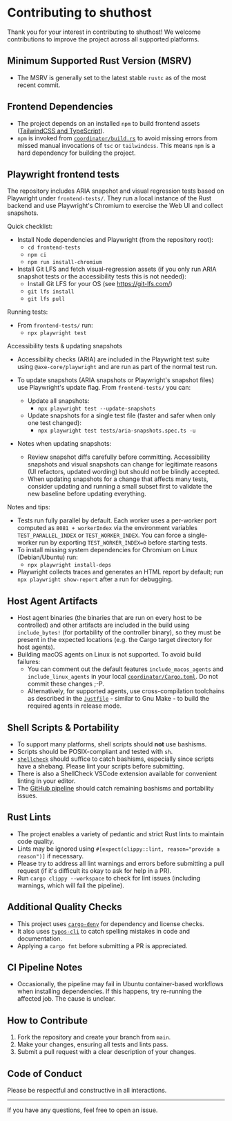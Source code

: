 # Contributing to shuthost

Thank you for your interest in contributing to shuthost! We welcome contributions to improve the project across all supported platforms.

## Minimum Supported Rust Version (MSRV)
- The MSRV is generally set to the latest stable `rustc` as of the most recent commit.

## Frontend Dependencies
- The project depends on an installed `npm` to build frontend assets ([TailwindCSS and TypeScript](../coordinator/assets/package.json)).
- `npm` is invoked from [`coordinator/build.rs`](../coordinator/build.rs) to avoid missing errors from missed manual invocations of `tsc` or `tailwindcss`. This means `npm` is a hard dependency for building the project.

## Playwright frontend tests

The repository includes ARIA snapshot and visual regression tests based on Playwright under `frontend-tests/`. They run a local instance of the Rust backend and use Playwright's Chromium to exercise the Web UI and collect snapshots.

Quick checklist:
- Install Node dependencies and Playwright (from the repository root):
  - `cd frontend-tests`
  - `npm ci`
  - `npm run install-chromium`
 - Install Git LFS and fetch visual-regression assets (if you only run ARIA snapshot tests or the accessibility tests this is not needed):
   - Install Git LFS for your OS (see https://git-lfs.com/)
   - `git lfs install`
   - `git lfs pull`

Running tests:
- From `frontend-tests/` run:
  - `npx playwright test`

Accessibility tests & updating snapshots

- Accessibility checks (ARIA) are included in the Playwright test suite using `@axe-core/playwright` and are run as part of the normal test run.

- To update snapshots (ARIA snapshots or Playwright's snapshot files) use Playwright's update flag. From `frontend-tests/` you can:
  - Update all snapshots:
    - `npx playwright test --update-snapshots`
  - Update snapshots for a single test file (faster and safer when only one test changed):
    - `npx playwright test tests/aria-snapshots.spec.ts -u`

- Notes when updating snapshots:
  - Review snapshot diffs carefully before committing. Accessibility snapshots and visual snapshots can change for legitimate reasons (UI refactors, updated wording) but should not be blindly accepted.
  - When updating snapshots for a change that affects many tests, consider updating and running a small subset first to validate the new baseline before updating everything.

Notes and tips:
- Tests run fully parallel by default. Each worker uses a per-worker port computed as `8081 + workerIndex` via the environment variables `TEST_PARALLEL_INDEX` or `TEST_WORKER_INDEX`. You can force a single-worker run by exporting `TEST_WORKER_INDEX=0` before starting tests.
- To install missing system dependencies for Chromium on Linux (Debian/Ubuntu) run:
  - `npx playwright install-deps`
- Playwright collects traces and generates an HTML report by default; run `npx playwright show-report` after a run for debugging.

## Host Agent Artifacts
- Host agent binaries (the binaries that are run on every host to be controlled) and other artifacts are included in the build using `include_bytes!` (for portability of the controller binary), so they must be present in the expected locations (e.g. the Cargo target directory for host agents).
- Building macOS agents on Linux is not supported. To avoid build failures:
  - You can comment out the default features `include_macos_agents` and `include_linux_agents` in your local [`coordinator/Cargo.toml`](../coordinator/Cargo.toml). Do not commit these changes ;-P.
  - Alternatively, for supported agents, use cross-compilation toolchains as described in the [`Justfile`](../Justfile) - similar to Gnu Make - to build the required agents in release mode.

## Shell Scripts & Portability
- To support many platforms, shell scripts should **not** use bashisms.
- Scripts should be POSIX-compliant and tested with `sh`.
- [`shellcheck`](https://www.shellcheck.net/) should suffice to catch bashisms, especially since scripts have a shebang. Please lint your scripts before submitting.
- There is also a ShellCheck VSCode extension available for convenient linting in your editor.
- The [GitHub pipeline](../.github/workflows/main.yaml) should catch remaining bashisms and portability issues.

## Rust Lints
- The project enables a variety of pedantic and strict Rust lints to maintain code quality.
- Lints may be ignored using `#[expect(clippy::lint, reason="provide a reason")]` if necessary.
- Please try to address all lint warnings and errors before submitting a pull request (if it's difficult its okay to ask for help in a PR).
- Run `cargo clippy --workspace` to check for lint issues (including warnings, which will fail the pipeline).

## Additional Quality Checks
- This project uses [`cargo-deny`](https://github.com/EmbarkStudios/cargo-deny) for dependency and license checks.
- It also uses [`typos-cli`](https://docs.rs/crate/typos-cli/latest) to catch spelling mistakes in code and documentation.
- Applying a `cargo fmt` before submitting a PR is appreciated.

## CI Pipeline Notes
- Occasionally, the pipeline may fail in Ubuntu container-based workflows when installing dependencies. If this happens, try re-running the affected job. The cause is unclear.

## How to Contribute
1. Fork the repository and create your branch from `main`.
2. Make your changes, ensuring all tests and lints pass.
3. Submit a pull request with a clear description of your changes.

## Code of Conduct
Please be respectful and constructive in all interactions.

---
If you have any questions, feel free to open an issue.
